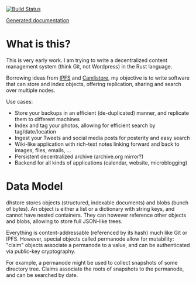 [![Build Status](https://travis-ci.org/remram44/dhstore.svg?branch=master)](https://travis-ci.org/remram44/dhstore/builds)

[Generated documentation](https://remram44.github.io/dhstore/index.html)

What is this?
=============

This is very early work. I am trying to write a decentralized content management system (think Git, not Wordpress) in the Rust language.

Borrowing ideas from [IPFS](https://ipfs.io/) and [Camlistore](https://camlistore.org/), my objective is to write software that can store and index objects, offering replication, sharing and search over multiple nodes.

Use cases:
* Store your backups in an efficient (de-duplicated) manner, and replicate them to different machines
* Index and tag your photos, allowing for efficient search by tag/date/location
* Ingest your Tweets and social media posts for posterity and easy search
* Wiki-like application with rich-text notes linking forward and back to images, files, emails, ...
* Persistent decentralized archive (archive.org mirror?)
* Backend for all kinds of applications (calendar, website, microblogging)

Data Model
==========

dhstore stores objects (structured, indexable documents) and blobs (bunch of bytes). An object is either a list or a dictionary with string keys, and cannot have nested containers. They can however reference other objects and blobs, allowing to store full JSON-like trees.

Everything is content-addressable (referenced by its hash) much like Git or IPFS. However, special objects called permanode allow for mutability: "claim" objects associate a permanode to a value, and can be authenticated via public-key cryptography.

For example, a permanode might be used to collect snapshots of some directory tree. Claims associate the roots of snapshots to the permanode, and can be searched by date.
